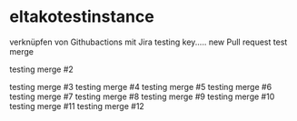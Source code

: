 # eltakotestinstance
verknüpfen von Githubactions mit Jira
testing key.....
new Pull request
test merge

testing merge #2

testing merge #3
testing merge #4
testing merge #5
testing merge #6
testing merge #7
testing merge #8
testing merge #9
testing merge #10
testing merge #11
testing merge #12
